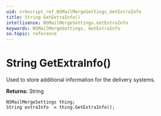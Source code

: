 ```yaml
---
uid: crmscript_ref_NSMailMergeSettings_GetExtraInfo
title: String GetExtraInfo()
intellisense: NSMailMergeSettings.GetExtraInfo
keywords: NSMailMergeSettings, GetExtraInfo
so.topic: reference
---
```


# String GetExtraInfo()

Used to store additional information for the delivery systems. 

**Returns:** String

```crmscript
NSMailMergeSettings thing;
String extraInfo  = thing.GetExtraInfo();
```

